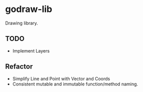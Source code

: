 godraw-lib
==========

Drawing library.

TODO
----

- Implement Layers


Refactor
--------

- Simplify Line and Point with Vector and Coords
- Consistent mutable and immutable function/method naming.